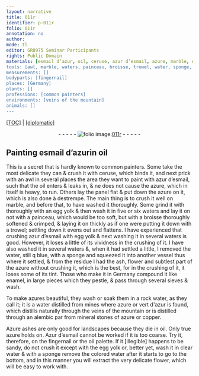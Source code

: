 ```yaml
---
layout: narrative
title: 011r
identifier: p-011r
folio: 011r
annotation: no
author:
mode: tl
editor: GR8975 Seminar Participants
rights: Public Domain
materials: [esmail d’azur, oil, ceruse, azur d’esmail, azure, marble, egg yolk, waters, water, enamel, azures, rock water, vert d'azur, copper, Azure ashes, Azur d’esmail, clear water, colored water]
tools: [awl, marble, waters, painceau, broisse, trowel, water, sponge, vessel, sieves, rock water, alembic, fingernail, oil palette, clear water, colored water]
measurements: []
bodyparts: [fingernail]
places: [Germany]
plants: []
professions: [common painters]
environments: [veins of the mountain]
animals: []
---
```


<p><a href="{{ site.baseurl }}/translation/" target="_blank">[TOC]</a> | <a href="{{ site.baseurl }}/texts/p-011r_tc/">[diplomatic]</a></p><div class="folio" align="center">- - - - - <a href="http://gallica.bnf.fr/ark:/12148/btv1b9059316c/f26.item" target="_blank"><img src="https://cu-mkp.github.io/2017-workshop-edition/assets/photo-icon.png" alt="folio image: " style="display:inline-block; margin-bottom:-3px;"/>011r</a> - - - - - </div>  
  

## Painting <span class="m">esmail d’azur</span>in <span class="m">oil</span>

 
This is a secret that is hardly known to <span class="pro">common painters</span>. Some take the most delicate they can & crush it with <span class="m">ceruse</span>, which binds it, and next prick with an <span class="tl">awl</span> in several places the area they want to paint with <span class="m">azur d’esmail</span>, such that the <span class="m">oil</span> enters & leaks in, & <span class="add">ne</span> does not cause the <span class="m">azure</span>, which in itself is heavy, to run. Others lay the panel flat & put down the <span class="m">azure</span> on it, which is also done à destrempe. The main thing is to crush it well on <span class="tl"><span class="m">marble</span></span>, and before that, to have washed it thoroughly. Some grind it <span class="del">with</span> thoroughly with an <span class="m">egg yolk</span> & then wash it in five or six <span class="tl"><span class="tl"><span class="m">waters</span></span></span> and lay it on not with a <span class="tl">painceau</span>, which would be too soft, but with a <span class="tl">broisse</span> thoroughly softened & crimped, & laying it on thickly as if one were putting it down with a <span class="tl">trowel</span>; settling down it evens out and flattens. I have experienced that crushing <span class="m">azur d’esmail</span> with <span class="m">egg yolk</span> & next washing it in several <span class="tl"><span class="m">waters</span></span> is good. However, it loses a little of its vividness in the crushing of it. I have also washed it in several <span class="tl"><span class="m">waters</span></span> &, when it had settled a little, I removed the <span class="tl"><span class="m">water</span></span>, still <span class="del">q</span> blue, with a <span class="tl">sponge</span> and squeezed it into another <span class="tl">vessel</span> <span class="del">thus</span> <span class="add">where it settled, & from the residue</span> I had the ash, flower and subtlest part of the <span class="m">azure</span> without crushing it, which is the best, for in the crushing of it, it loses some of its tint. Those who make it in <span class="pl">Germany</span> compound it like <span class="m">enamel</span>, in large pieces which they pestle, & pass through several <span class="tl">sieves</span> & wash.
 
To make <span class="m">azures</span> beautiful, they wash or soak them in a <span class="tl"><span class="m">rock water</span></span>, as they call it; it is a <span class="m">water</span> distilled from mines where <span class="m">azure</span> or <span class="m">vert d'azur</span> is found, which distills naturally through the <span class="env">veins of the mountain</span> or is distilled through an <span class="tl">alembic</span> <span class="del">par</span> from mineral stones of <span class="m">azure</span> or <span class="m">copper</span>.
 
<span class="m"><span class="add">Azure</span> ashes</span> are only good for landscapes because they die in <span class="m">oil</span>. Only true <span class="m">azure</span> holds on. <span class="m">Azur d’esmail</span> cannot be worked if it is too coarse. Try it, therefore, on the <span class="tl"><span class="bp">fingernail</span></span> or the <span class="tl"><span class="m">oil</span> palette</span>. If it <span class="del">[illegible]</span> happens to be sandy, do not crush it except with the <span class="m">egg yolk</span> or, better yet, wash it in <span class="tl"><span class="m">clear water</span></span> & with a <span class="tl">sponge</span> remove the <span class="tl"><span class="m">colored water</span></span> after it starts to go to the bottom, and in this manner you will extract the very delicate flower, which will be easy to work with.
 
